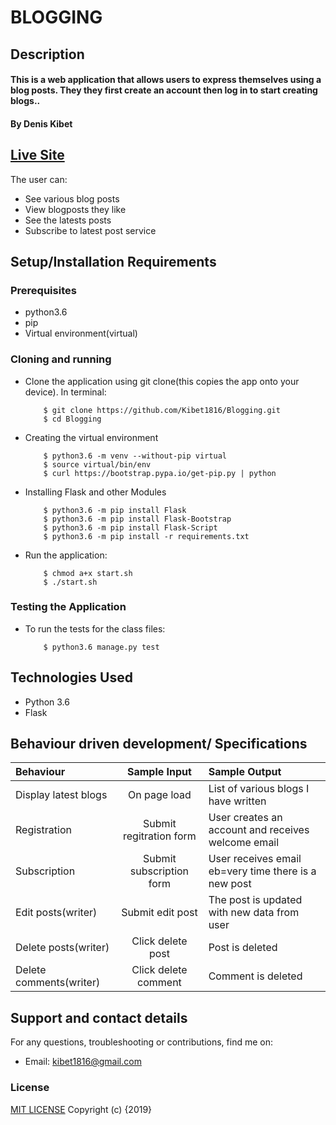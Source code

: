 # BLOGGING

## Description
#### This is a web application that allows users to express themselves using a blog posts. They they first create an account then log in to start creating blogs..
#### By **Denis Kibet**
## [Live Site](https://infinite-dawn-83643.herokuapp.com/)
The user can:
* See various blog posts
* View blogposts they like
* See the latests posts
* Subscribe to latest post service

## Setup/Installation Requirements

### Prerequisites

* python3.6
* pip
* Virtual environment(virtual)

### Cloning and running

* Clone the application using git clone(this copies the app onto your device). In terminal:

          $ git clone https://github.com/Kibet1816/Blogging.git
          $ cd Blogging

* Creating the virtual environment

          $ python3.6 -m venv --without-pip virtual
          $ source virtual/bin/env
          $ curl https://bootstrap.pypa.io/get-pip.py | python

* Installing Flask and other Modules

          $ python3.6 -m pip install Flask
          $ python3.6 -m pip install Flask-Bootstrap
          $ python3.6 -m pip install Flask-Script
          $ python3.6 -m pip install -r requirements.txt

* Run the application:

          $ chmod a+x start.sh
          $ ./start.sh

### Testing the Application

* To run the tests for the class files:

          $ python3.6 manage.py test

## Technologies Used

* Python 3.6
* Flask

## Behaviour driven development/ Specifications

| Behaviour |  Sample Input | Sample Output |
| :---------------- | :---------------: | :------------------ |
| Display latest blogs | On page load | List of various blogs I have written |
| Registration | Submit regitration form | User creates an account and receives welcome email |
| Subscription | Submit subscription form| User receives email eb=very time there is a new post|
| Edit posts(writer) | Submit edit post | The post is updated with new data from user |
| Delete posts(writer) | Click delete post | Post is deleted |
| Delete comments(writer) | Click delete comment | Comment is deleted |

## Support and contact details

For any questions, troubleshooting or contributions,  find me on:

* Email: kibet1816@gmail.com

### License

[MIT LICENSE](https://github.com/Kibet1816/Blogging/blob/master/license.md)
Copyright (c) {2019}
